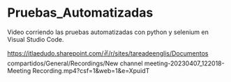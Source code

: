 # Pruebas_Automatizadas

Video corriendo las pruebas automatizadas con python y selenium en Visual Studio Code.

https://itlaedudo.sharepoint.com/✌️/r/sites/tareadeenglis/Documentos compartidos/General/Recordings/New channel meeting-20230407_122018-Meeting Recording.mp4?csf=1&web=1&e=XpuidT 
